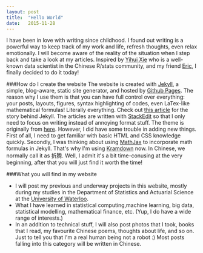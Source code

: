 ```yaml
---
layout: post
title:  "Hello World"
date:   2015-11-28
---
```

<span class="dropcap">I</span> have been in love with writing since childhood. I found out writing is a powerful way to keep track of my work and life, refresh thoughts, even relax emotionally. I will become aware of the reality of the situation when I step back and take a look at my articles. Inspired by <a href = "http://yihui.name/en">Yihui Xie</a> who is a well-known data scientist in the Chinese R/stats community, and my friend <a href = "http://linxihui.github.io/">Eric</a>, I finally decided to do it today!

###How do I create the website
The website is created with <a href="http://jekyllrb.com">Jekyll</a>, a simple, blog-aware, static site generator, and hosted by <a href="https://pages.github.com">Github Pages</a>. The reason why I use them is that you can have full control over everything: your posts, layouts, figures, syntax highlighting of codes, even LaTex-like mathematical formulas! Literally everything. Check out <a href="http://tom.preston-werner.com/2008/11/17/blogging-like-a-hacker.html">this article</a> for the story behind Jekyll. The articles are written with <a href="https://stackedit.io/">StackEdit</a> so that I only need to focus on writing instead of annoying format stuff. The theme is originally from [here](http://brianmaierjr.com/long-haul/).
However, I did have some trouble in adding new things. First of all, I need to get familiar with basic HTML and CSS knowledge quickly. Secondly, I was thinking about using [MathJax](https://www.mathjax.org/) to incorporate math formulas in Jekyll. That's why I'm using [Kramdown](http://kramdown.gettalong.org/index.html) now. In Chinese, we normally call it as 折腾. Well, I admit it's a bit time-conusing at the very beginning, after that you will just find it worth the time! 

###What you will find in my website
- I will post my previous and underway projects in this website, mostly during my studies in the Department of Statistics and Actuarial Science at the <a href = "https://uwaterloo.ca/statistics-and-actuarial-science/">
University of Waterloo</a>.
- What I have learned in statistical computing,machine learning, big data, statistical modelling, mathematical finance, etc.  (Yup, I do have a wide range of interests.)
- In an addition to technical stuff, I will also post photos that I took, books that I read, my favourite Chinese poems, thoughts about life, and so on. Just to tell you that I'm a real human being not a robot :) Most posts falling into this category will be written in Chinese.


